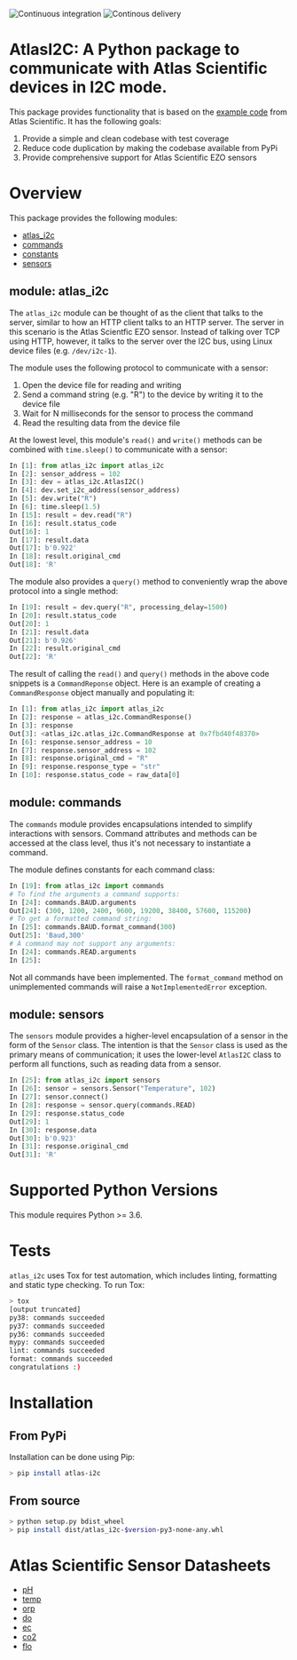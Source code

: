 ![Continuous integration](https://github.com/timboring/atlas_i2c/workflows/Continuous%20integration/badge.svg) ![Continous delivery](https://github.com/timboring/atlas_i2c/workflows/Continous%20delivery/badge.svg)

# AtlasI2C: A Python package to communicate with Atlas Scientific devices in I2C mode.

This package provides functionality that is based on the [example code](https://github.com/AtlasScientific/Raspberry-Pi-sample-code) from Atlas Scientific. It has the following goals:

1. Provide a simple and clean codebase with test coverage
2. Reduce code duplication by making the codebase available from PyPi
3. Provide comprehensive support for Atlas Scientific EZO sensors

# Overview
This package provides the following modules:

- [atlas_i2c](https://github.com/timboring/atlas_i2c/blob/master/src/atlas_i2c/atlas_i2c.py)
- [commands](https://github.com/timboring/atlas_i2c/blob/master/src/atlas_i2c/commands.py)
- [constants](https://github.com/timboring/atlas_i2c/blob/master/src/atlas_i2c/constants.py)
- [sensors](https://github.com/timboring/atlas_i2c/blob/master/src/atlas_i2c/sensors.py)

## module: atlas_i2c
The `atlas_i2c` module can be thought of as the client that talks to the server, similar to how an HTTP client talks to an HTTP server. The server in this scenario is the Atlas Scientfic EZO sensor. Instead of talking over TCP using HTTP, however, it talks to the server over the I2C bus, using Linux device files (e.g. `/dev/i2c-1`).

The module uses the following protocol to communicate with a sensor:
1. Open the device file for reading and writing
2. Send a command string (e.g. "R") to the device by writing it to the device file
3. Wait for N milliseconds for the sensor to process the command
4. Read the resulting data from the device file

At the lowest level, this module's `read()` and `write()` methods can be combined with `time.sleep()`  to communicate with a sensor:
```py
In [1]: from atlas_i2c import atlas_i2c
In [2]: sensor_address = 102
In [3]: dev = atlas_i2c.AtlasI2C()
In [4]: dev.set_i2c_address(sensor_address)
In [5]: dev.write("R")
In [6]: time.sleep(1.5)
In [15]: result = dev.read("R")
In [16]: result.status_code
Out[16]: 1
In [17]: result.data
Out[17]: b'0.922'
In [18]: result.original_cmd
Out[18]: 'R'
```

The module also provides a `query()` method to conveniently wrap the above protocol into a single method:

```py
In [19]: result = dev.query("R", processing_delay=1500)
In [20]: result.status_code
Out[20]: 1
In [21]: result.data
Out[21]: b'0.926'
In [22]: result.original_cmd
Out[22]: 'R'
```

The result of calling the `read()` and `query()` methods in the above code snippets is a `CommandReponse` object. Here is an example of creating a `CommandResponse` object manually and populating it:
```py
In [1]: from atlas_i2c import atlas_i2c
In [2]: response = atlas_i2c.CommandResponse()
In [3]: response
Out[3]: <atlas_i2c.atlas_i2c.CommandResponse at 0x7fbd40f48370>
In [6]: response.sensor_address = 10
In [7]: response.sensor_address = 102
In [8]: response.original_cmd = "R"
In [9]: response.response_type = "str"
In [10]: response.status_code = raw_data[0] 
```

## module: commands
The `commands` module provides encapsulations intended to simplify interactions with sensors. Command attributes and methods can be accessed at the class level, thus it's not necessary to instantiate a command.

The module defines constants for each command class:
```py
In [19]: from atlas_i2c import commands
# To find the arguments a command supports:
In [24]: commands.BAUD.arguments
Out[24]: (300, 1200, 2400, 9600, 19200, 38400, 57600, 115200)
# To get a formatted command string:
In [25]: commands.BAUD.format_command(300)
Out[25]: 'Baud,300'
# A command may not support any arguments:
In [24]: commands.READ.arguments
In [25]:
```
Not all commands have been implemented. The `format_command` method on unimplemented commands will raise a `NotImplementedError` exception.

## module: sensors
The `sensors` module provides a higher-level encapsulation of a sensor in the form of the `Sensor` class. The intention is that the `Sensor` class is used as the primary means of communication; it uses the lower-level `AtlasI2C` class to perform all functions, such as reading data from a sensor.

```py
In [25]: from atlas_i2c import sensors
In [26]: sensor = sensors.Sensor("Temperature", 102)
In [27]: sensor.connect()
In [28]: response = sensor.query(commands.READ)
In [29]: response.status_code
Out[29]: 1
In [30]: response.data
Out[30]: b'0.923'
In [31]: response.original_cmd
Out[31]: 'R'
```

# Supported Python Versions
This module requires Python >= 3.6.

# Tests
`atlas_i2c` uses Tox for test automation, which includes linting, formatting and static type checking. To run Tox:

```sh
> tox
[output truncated]
py38: commands succeeded
py37: commands succeeded
py36: commands succeeded
mypy: commands succeeded
lint: commands succeeded
format: commands succeeded
congratulations :)
```

# Installation
## From PyPi
Installation can be done using Pip:

```sh
> pip install atlas-i2c
```

## From source
```sh
> python setup.py bdist_wheel
> pip install dist/atlas_i2c-$version-py3-none-any.whl
```

# Atlas Scientific Sensor Datasheets
- [pH](https://www.atlas-scientific.com/files/pH_EZO_Datasheet.pdf)
- [temp](https://www.atlas-scientific.com/files/EZO_RTD_Datasheet.pdf)
- [orp](https://www.atlas-scientific.com/files/ORP_EZO_Datasheet.pdf)
- [do](https://www.atlas-scientific.com/files/DO_EZO_Datasheet.pdf)
- [ec](https://www.atlas-scientific.com/files/EC_EZO_Datasheet.pdf)
- [co2](https://www.atlas-scientific.com/files/EZO_CO2_Datasheet.pdf)
- [flo](https://www.atlas-scientific.com/files/flow_EZO_Datasheet.pdf)
